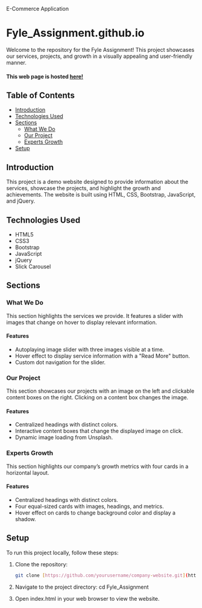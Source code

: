 E-Commerce Application
# Fyle_Assignment.github.io

Welcome to the repository for the Fyle Assignment! This project showcases our services, projects, and growth in a visually appealing and user-friendly manner.

#### This web page is hosted [here!](https://lokesh0408.github.io/Fyle_Assignment.github.io/)

## Table of Contents

- [Introduction](#introduction)
- [Technologies Used](#technologies-used)
- [Sections](#sections)
  - [What We Do](#what-we-do)
  - [Our Project](#our-project)
  - [Experts Growth](#experts-growth)
- [Setup](#setup)

## Introduction

This project is a demo website designed to provide information about the services, showcase the projects, and highlight the growth and achievements. The website is built using HTML, CSS, Bootstrap, JavaScript, and jQuery.

## Technologies Used

- HTML5
- CSS3
- Bootstrap
- JavaScript
- jQuery
- Slick Carousel

## Sections

### What We Do

This section highlights the services we provide. It features a slider with images that change on hover to display relevant information.

#### Features

- Autoplaying image slider with three images visible at a time.
- Hover effect to display service information with a "Read More" button.
- Custom dot navigation for the slider.

### Our Project

This section showcases our projects with an image on the left and clickable content boxes on the right. Clicking on a content box changes the image.

#### Features

- Centralized headings with distinct colors.
- Interactive content boxes that change the displayed image on click.
- Dynamic image loading from Unsplash.

### Experts Growth

This section highlights our company’s growth metrics with four cards in a horizontal layout.

#### Features

- Centralized headings with distinct colors.
- Four equal-sized cards with images, headings, and metrics.
- Hover effect on cards to change background color and display a shadow.

## Setup

To run this project locally, follow these steps:

1. Clone the repository:
   ```sh
   git clone [https://github.com/yourusername/company-website.git](https://github.com/lokesh0408/Fyle_Assignment.github.io)

2. Navigate to the project directory:
   cd Fyle_Assignment

3. Open index.html in your web browser to view the website.
